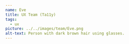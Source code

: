 ```yaml
---
name: Eve
title: UX Team (Ta11y)
tags:
  - ux
picture: ../../images/team/Eve.png
alt-text: Person with dark brown hair using glasses.
---
```


